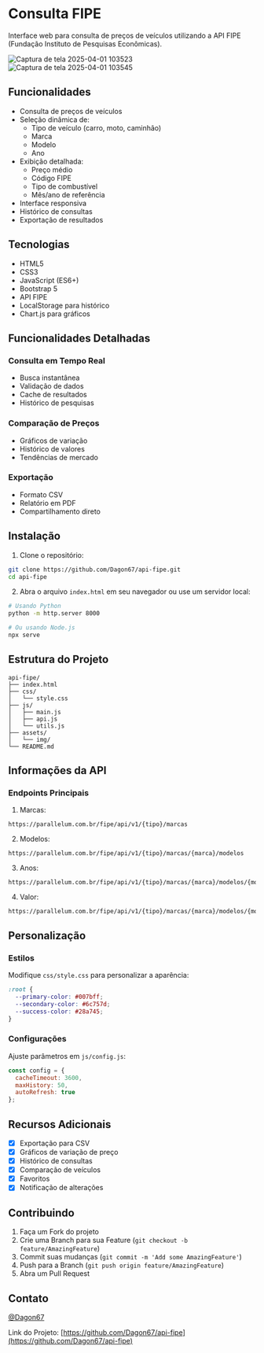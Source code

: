 # Consulta FIPE

Interface web para consulta de preços de veículos utilizando a API FIPE (Fundação Instituto de Pesquisas Econômicas).

![Captura de tela 2025-04-01 103523](https://github.com/user-attachments/assets/bcf5aeb0-ba40-4cbf-b554-5f5a4e905ca6)
![Captura de tela 2025-04-01 103545](https://github.com/user-attachments/assets/31f8efd8-a497-4eef-9e91-ff190d0e53bf)


## Funcionalidades

- Consulta de preços de veículos
- Seleção dinâmica de:
  - Tipo de veículo (carro, moto, caminhão)
  - Marca
  - Modelo
  - Ano
- Exibição detalhada:
  - Preço médio
  - Código FIPE
  - Tipo de combustível
  - Mês/ano de referência
- Interface responsiva
- Histórico de consultas
- Exportação de resultados

## Tecnologias

- HTML5
- CSS3
- JavaScript (ES6+)
- Bootstrap 5
- API FIPE
- LocalStorage para histórico
- Chart.js para gráficos

## Funcionalidades Detalhadas

### Consulta em Tempo Real
- Busca instantânea
- Validação de dados
- Cache de resultados
- Histórico de pesquisas

### Comparação de Preços
- Gráficos de variação
- Histórico de valores
- Tendências de mercado

### Exportação
- Formato CSV
- Relatório em PDF
- Compartilhamento direto

## Instalação

1. Clone o repositório:
```bash
git clone https://github.com/Dagon67/api-fipe.git
cd api-fipe
```

2. Abra o arquivo `index.html` em seu navegador ou use um servidor local:
```bash
# Usando Python
python -m http.server 8000

# Ou usando Node.js
npx serve
```

## Estrutura do Projeto

```
api-fipe/
├── index.html
├── css/
│   └── style.css
├── js/
│   ├── main.js
│   ├── api.js
│   └── utils.js
├── assets/
│   └── img/
└── README.md
```

## Informações da API

### Endpoints Principais

1. Marcas:
```
https://parallelum.com.br/fipe/api/v1/{tipo}/marcas
```

2. Modelos:
```
https://parallelum.com.br/fipe/api/v1/{tipo}/marcas/{marca}/modelos
```

3. Anos:
```
https://parallelum.com.br/fipe/api/v1/{tipo}/marcas/{marca}/modelos/{modelo}/anos
```

4. Valor:
```
https://parallelum.com.br/fipe/api/v1/{tipo}/marcas/{marca}/modelos/{modelo}/anos/{ano}
```

## Personalização

### Estilos
Modifique `css/style.css` para personalizar a aparência:
```css
:root {
  --primary-color: #007bff;
  --secondary-color: #6c757d;
  --success-color: #28a745;
}
```

### Configurações
Ajuste parâmetros em `js/config.js`:
```javascript
const config = {
  cacheTimeout: 3600,
  maxHistory: 50,
  autoRefresh: true
};
```

## Recursos Adicionais

- [x] Exportação para CSV
- [x] Gráficos de variação de preço
- [x] Histórico de consultas
- [x] Comparação de veículos
- [x] Favoritos
- [x] Notificação de alterações

## Contribuindo

1. Faça um Fork do projeto
2. Crie uma Branch para sua Feature (`git checkout -b feature/AmazingFeature`)
3. Commit suas mudanças (`git commit -m 'Add some AmazingFeature'`)
4. Push para a Branch (`git push origin feature/AmazingFeature`)
5. Abra um Pull Request


## Contato
[@Dagon67](https://github.com/Dagon67)

Link do Projeto: [https://github.com/Dagon67/api-fipe](https://github.com/Dagon67/api-fipe)
